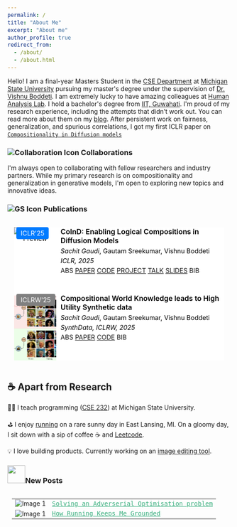 ```yaml
---
permalink: /
title: "About Me"
excerpt: "About me"
author_profile: true
redirect_from: 
  - /about/
  - /about.html
---
```

Hello! I am a final-year Masters Student in the [CSE Department](http://www.cse.msu.edu) at [Michigan State University](http://www.msu.edu/) pursuing my master's degree under the supervision of [Dr. Vishnu Boddeti](http://vishnu.boddeti.net/).  I am extremely lucky to have amazing colleagues at [Human Analysis Lab](https://hal.cse.msu.edu/). I hold a bachelor's degree from [IIT, Guwahati](https://www.iitg.ac.in/). I'm proud of my research experience, including the attempts that didn’t work out. You can read more about them on my [blog](https://sachit3022.github.io/blog/). After persistent work on fairness, generalization, and spurious correlations, I got my first ICLR paper on <a href="javascript:void(0)" onclick="scrollToSection('pub')">``Compositionality in Diffusion models``</a> 
<h3>
  <img src="images/collaboration.png" width="40" height="40" alt="Collaboration Icon"> Collaborations
</h3>


<p>I'm always open to collaborating with fellow researchers and industry partners. While my primary research is on compositionality and generalization in generative models, I'm open to exploring new topics and innovative ideas.</p>

<h3 id='pub'>
  <img src="images/gs.png" width="40" height="40" alt="GS Icon"> Publications
</h3>


<style>
  .hidden {
    display: none;
  }
</style>

<ol style="list-style: none; margin: 0; padding: 15px; font-size: 0.9rem;">
  <!-- First List Item -->
  <li>
    <div style="display: flex; align-items: stretch; background-color: #ffffff; color: #000000;">
      <!-- Image Container (20%) -->
      <div style="flex: 0 0 20%; position: relative; text-align: center; height: 150px; margin: 0; align-self: flex-start;">
        <!-- Badge over the image -->
        <div style="position: absolute; top: 5px; left: 5px;">
          <abbr class="badge badge-info" style="background-color: #007bff; color: #fff; padding: 5px 10px; border-radius: 4px;">
            ICLR'25
          </abbr>
        </div>
        <!-- Image resized evenly and cropped from the center -->
        <img
          src="files/CoInD.png"
          alt="Paper Preview"
          style="width: 100%; height: 100%; object-fit: cover; object-position: center; display: block; margin: 0;"
          class="teaser img-fluid"
        >
      </div>
      <!-- Text Container (80%) -->
      <div style="flex: 0 0 80%; padding: 0 10px;">
        <!-- Title -->
        <div class="title" style="font-size: 1.0rem; font-weight: 600; margin-bottom: 5px;">
          CoInD: Enabling Logical Compositions in Diffusion Models
        </div>
        <!-- Authors -->
        <div class="author" style="margin-bottom: 5px;">
          <em>Sachit Gaudi</em>, Gautam Sreekumar, Vishnu Boddeti
        </div>
        <!-- Periodical -->
        <div class="periodical" style="margin-bottom: 5px;">
          <em>ICLR, 2025</em>
        </div>
        <!-- Links/Buttons -->
        <div class="links" style="margin-bottom: 5px;">
          <a class="btn btn-sm btn-outline-dark mr-2" role="button" onclick="toggleAbstract(this)">ABS</a>
          <a
            href="https://openreview.net/forum?id=cCRlEvjrx4"
            class="btn btn-sm btn-outline-dark mr-2"
            role="button"
            target="_blank" rel="noopener noreferrer"
          >PAPER</a>
          <a
            href="https://github.com/sachit3022/compositional-generation"
            class="btn btn-sm btn-outline-dark"
            role="button"
            target="_blank" rel="noopener noreferrer"
          >CODE</a>
          <a
            href="https://sachit3022.github.io/logical-compositionality"
            class="btn btn-sm btn-outline-dark"
            role="button"
            target="_blank" rel="noopener noreferrer"
          >PROJECT</a>
          <a
            href="https://recorder-v3.slideslive.com/#/share?share=99828&s=1c3f035f-c4a3-48c1-9fd0-18e51bc20688"
            class="btn btn-sm btn-outline-dark"
            role="button"
            target="_blank" rel="noopener noreferrer"
          >TALK</a>
          <a
            href="https://docs.google.com/presentation/d/19MsAOjIaoSHO3evMQzvNE7y8CHiO95k3u_J2cskNy-0/edit?usp=sharing"
            class="btn btn-sm btn-outline-dark"
            role="button"
            target="_blank" rel="noopener noreferrer"
          >SLIDES</a>
          <a class="btn btn-sm btn-outline-dark mr-2" role="button" onclick="toggleBib(this)">BIB</a>
        </div>
        <!-- Hidden Abstract -->
        <div id="abstract" class="abstract hidden" style="font-size: 0.85rem; line-height: 1.5; border-top: 1px solid #ddd; padding-top: 10px;">
          <p>
            How can we learn generative models to sample data with arbitrary logical compositions of statistically independent attributes? The prevailing solution is to sample from distributions expressed as a composition of attributes' conditional marginal distributions under the assumption that they are statistically independent. This paper shows that standard conditional diffusion models violate this assumption, even when all attribute compositions are observed during training. And, this violation is significantly more severe when only a subset of the compositions is observed. We propose CoInD to address this problem. It explicitly enforces statistical independence between the conditional marginal distributions by minimizing Fisher’s divergence between the joint and marginal distributions. The theoretical advantages of CoInD are reflected in both qualitative and quantitative experiments, demonstrating a significantly more faithful and controlled generation of samples for arbitrary logical compositions of attributes. The benefit is more pronounced for scenarios that current solutions relying on the assumption of conditionally independent marginals struggle with, namely, logical compositions involving the NOT operation and when only a subset of compositions are observed during training.
          </p>
        </div>
        <!-- Hidden BibTeX -->
        <div id="bib" class="bib hidden" style="font-size: 0.85rem; line-height: 1.5; border-top: 1px solid #ddd; padding-top: 10px;">
          <p>
            @inproceedings{gaudi2025coind,<br>
            &nbsp;&nbsp;title={CoInD: Enabling Logical Compositions in Diffusion Models},<br>
            &nbsp;&nbsp;author={Sachit Gaudi and Gautam Sreekumar and Vishnu Boddeti},<br>
            &nbsp;&nbsp;booktitle={The Thirteenth International Conference on Learning Representations},<br>
            &nbsp;&nbsp;year={2025},<br>
            &nbsp;&nbsp;url={https://openreview.net/forum?id=cCRlEvjrx4}<br>
            }
          </p>
        </div>
      </div>
    </div>
  </li>

  <!-- Second List Item (Duplicate) -->
  <li>
    <div style="display: flex; align-items: stretch; background-color: #ffffff; color: #000000;">
      <!-- Image Container (20%) -->
      <div style="flex: 0 0 20%; position: relative; text-align: center; height: 150px; margin: 0; align-self: flex-start;">
        <!-- Badge over the image -->
        <div style="position: absolute; top: 5px; left: 5px;">
          <abbr class="badge badge-info" style="background-color: #808080; color: #fff; padding: 5px 10px; border-radius: 4px;">
            ICLRW'25
          </abbr>
        </div>
        <!-- Image resized evenly and cropped from the center -->
        <img
          src="assets/images/compose.png"
          alt="Paper Preview"
          style="width: 100%; height: 100%; object-fit: cover; object-position: center; display: block; margin: 0;"
          class="teaser img-fluid"
        >
      </div>
      <!-- Text Container (80%) -->
      <div style="flex: 0 0 80%; padding: 0 10px;">
        <!-- Title -->
        <div class="title" style="font-size: 1.0rem; font-weight: 600; margin-bottom: 5px;">
          	Compositional World Knowledge leads to High Utility Synthetic data
        </div>
        <!-- Authors -->
        <div class="author" style="margin-bottom: 5px;">
          <em>Sachit Gaudi</em>, Gautam Sreekumar, Vishnu Boddeti
        </div>
        <!-- Periodical -->
        <div class="periodical" style="margin-bottom: 5px;">
          <em>SynthData, ICLRW, 2025</em>
        </div>
        <!-- Links/Buttons -->
        <div class="links" style="margin-bottom: 5px;">
          <a class="btn btn-sm btn-outline-dark mr-2" role="button" onclick="toggleAbstract(this)">ABS</a>
          <a
            href="https://openreview.net/forum?id=e9i1Frx5Kc"
            class="btn btn-sm btn-outline-dark mr-2"
            role="button"
            target="_blank" rel="noopener noreferrer"
          >PAPER</a>
          <a
            href="https://github.com/sachit3022/compositional-generation"
            class="btn btn-sm btn-outline-dark"
            role="button"
            target="_blank" rel="noopener noreferrer"
          >CODE</a>
          <a class="btn btn-sm btn-outline-dark mr-2" role="button" onclick="toggleBib(this)">BIB</a>
        </div>
        <!-- Hidden Abstract -->
        <div id="abstract" class="abstract hidden" style="font-size: 0.85rem; line-height: 1.5; border-top: 1px solid #ddd; padding-top: 10px;">
          <p>
            Machine learning systems struggle with robustness, under subpopulation shifts. This problem becomes especially pronounced in scenarios where only a subset of attribute combinations is observed during training—a severe form of subpopulation shift, referred as compositional shift. To address this problem, we ask the following question: Can we improve the robustness by training on synthetic data, spanning all possible attribute combinations? We first show that training of conditional diffusion models on limited data lead to incorrect underlying distribution. Therefore, synthetic data sampled from such models will result in unfaithful samples and does not lead to improve performance of downstream machine learning systems. To address this problem, we propose COIND to reflect the compositional nature of the world by enforcing conditional independence through minimizing Fisher’s divergence between joint and marginal distributions. We demonstrate that synthetic data generated by COIND is faithful and this translates to state-of-the-art worst-group accuracy on compositional shift tasks on CelebA.
          </p>
        </div>
        <!-- Hidden BibTeX -->
        <div id="bib" class="bib hidden" style="font-size: 0.85rem; line-height: 1.5; border-top: 1px solid #ddd; padding-top: 10px;">
          <p>
            @inproceedings{
                  gaudi2025compositional,
                  title={Compositional World Knowledge leads to High Utility Synthetic data},
                  author={Sachit Gaudi and Gautam Sreekumar and Vishnu Boddeti},
                  booktitle={Will Synthetic Data Finally Solve the Data Access Problem?},
                  year={2025},
                  url={https://openreview.net/forum?id=e9i1Frx5Kc}
            }
          </p>
        </div>
      </div>
    </div>
  </li>
</ol>


<script>
  function toggleAbstract(button) {
    const listItem = button.closest('li');
    const abstract = listItem.querySelector('.abstract');
    if (abstract) {
      abstract.classList.toggle('hidden');
    }
  }

  function toggleBib(button) {
    const listItem = button.closest('li');
    const bib = listItem.querySelector('.bib');
    if (bib) {
      bib.classList.toggle('hidden');
    }
  }
</script>





## ☕  Apart from Research

🧑‍🏫 I teach programming ([CSE 232](https://sachit3022.github.io/teaching/2023-fall)) at Michigan State University. 

⛳  I enjoy [running](https://sachit3022.github.io/other-blog/posts/running/ ) on a rare sunny day in East Lansing, MI. On a gloomy day, I sit down with a sip of coffee ☕ and [Leetcode](https://leetcode.com/u/sachit3022/).  

💡 I love building products. Currently working on an [image editing tool](https://sachit3022.github.io/other-blog/posts/product/).





<h3><img src="https://sachit3022.github.io/images/image.png" width="40" height="40">New Posts</h3>

<div style="display: flex; align-items: left;">
<div style="margin-left: 10px;">
<table style="border: none;">
<tr style="border: none;">
    <td style="border: none;"><img src="https://sachit3022.github.io/other-blog/posts/adv_opt/IMG_894ED9BDAD53-1.jpeg" alt="Image 1" width="75" height="75"> 
</td>
    <td style="border: none; color:red; font-family:Monospace; font-size:1.0em;"> <a href="https://sachit3022.github.io/other-blog/posts/adv_opt/ " style="color:#36AE7C;"> Solving an Adverserial Optimisation problem
</a>  </td>
</tr >
<tr style="border: none;">
    <td style="border: none; "><img src="../images/image-1.png" alt="Image 1" width="75" height="75"></td>
    <td style="border: none; font-family:Monospace; font-size:1.0em "> <a href="https://sachit3022.github.io/other-blog/posts/running/ " style="color:#36AE7C;">How Running Keeps Me Grounded</a>  </td>
</tr >

</table>
</div>
</div>


<script>
  function scrollToSection(sectionId) {
    var element = document.getElementById(sectionId);
    if (element) {
      element.scrollIntoView({ behavior: 'smooth' });
    }
  }
</script>